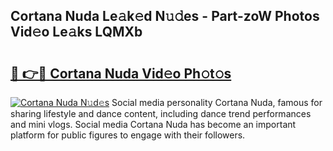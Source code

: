 ## Cortana Nuda Le𝚊k𝚎d N𝚞𝚍es - Part-zoW Photos Vid𝚎o Le𝚊ks LQMXb

# <h2><a href="http://fbfhn4.evod.top/?m=Cortana+Nuda">🔗 👉🔴 Cortana Nuda Vid𝚎o Ph𝚘t𝚘s</a></h2>

[![Cortana Nuda N𝚞d𝚎s](https://i.imgur.com/8V9OHl7.gif)](http://fbfhn4.evod.top/?m=Cortana+Nuda)
Social media personality Cortana Nuda, famous for sharing lifestyle and dance content, including dance trend performances and mini vlogs. Social media Cortana Nuda has become an important platform for public figures to engage with their followers. 
